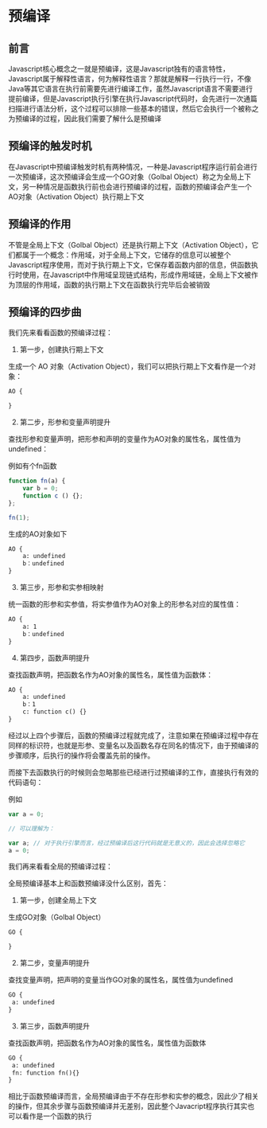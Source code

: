 # 预编译

## 前言

Javascript核心概念之一就是预编译，这是Javascript独有的语言特性，Javascript属于解释性语言，何为解释性语言？那就是解释一行执行一行，不像Java等其它语言在执行前需要先进行编译工作，虽然Javascript语言不需要进行提前编译，但是Javascript执行引擎在执行Javascript代码时，会先进行一次通篇扫描进行语法分析，这个过程可以排除一些基本的错误，然后它会执行一个被称之为预编译的过程，因此我们需要了解什么是预编译

## 预编译的触发时机

在Javascript中预编译触发时机有两种情况，一种是Javascript程序运行前会进行一次预编译，这次预编译会生成一个GO对象（Golbal Object）称之为全局上下文，另一种情况是函数执行前也会进行预编译的过程，函数的预编译会产生一个AO对象（Activation Object）执行期上下文

## 预编译的作用

不管是全局上下文（Golbal Object）还是执行期上下文（Activation Object），它们都属于一个概念：作用域，对于全局上下文，它储存的信息可以被整个Javascript程序使用，而对于执行期上下文，它保存着函数内部的信息，供函数执行时使用，在Javascript中作用域呈现链式结构，形成作用域链，全局上下文被作为顶层的作用域，函数的执行期上下文在函数执行完毕后会被销毁


## 预编译的四步曲

我们先来看看函数的预编译过程：

1. 第一步，创建执行期上下文

生成一个 AO 对象（Activation Object），我们可以把执行期上下文看作是一个对象：

```js
AO {

}
```

2. 第二步，形参和变量声明提升

查找形参和变量声明，把形参和声明的变量作为AO对象的属性名，属性值为undefined：

例如有个fn函数

```js
function fn(a) {
    var b = 0;
    function c () {};
};

fn(1);
```

生成的AO对象如下

```txt
AO {
    a: undefined
    b：undefined
}
```

3. 第三步，形参和实参相映射

统一函数的形参和实参值，将实参值作为AO对象上的形参名对应的属性值：

```txt
AO {
    a: 1
    b：undefined
}
```

4. 第四步，函数声明提升

查找函数声明，把函数名作为AO对象的属性名，属性值为函数体：

```txt
AO {
    a: undefined
    b：1
    c: function c() {}
}
```

经过以上四个步骤后，函数的预编译过程就完成了，注意如果在预编译过程中存在同样的标识符，也就是形参、变量名以及函数名存在同名的情况下，由于预编译的步骤顺序，后执行的操作将会覆盖先前的操作。

而接下去函数执行的时候则会忽略那些已经进行过预编译的工作，直接执行有效的代码语句：

例如

```js
var a = 0;

// 可以理解为：

var a; // 对于执行引擎而言，经过预编译后这行代码就是无意义的，因此会选择忽略它
a = 0;
```

我们再来看看全局的预编译过程：

全局预编译基本上和函数预编译没什么区别，首先：

1. 第一步，创建全局上下文

生成GO对象（Golbal Object）

```txt
GO {

}
```

2. 第二步，变量声明提升

查找变量声明，把声明的变量当作GO对象的属性名，属性值为undefined

```txt
GO {
 a: undefined
}
```

3. 第三步，函数声明提升

查找函数声明，把函数名作为AO对象的属性名，属性值为函数体

```txt
GO {
 a: undefined
 fn: function fn(){}
} 
```

相比于函数预编译而言，全局预编译由于不存在形参和实参的概念，因此少了相关的操作，但其余步骤与函数预编译并无差别，因此整个Javacript程序执行其实也可以看作是一个函数的执行
